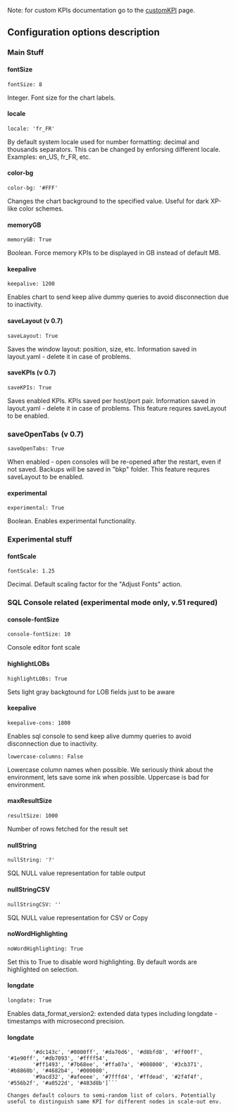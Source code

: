 Note: for custom KPIs documentation go to the [customKPI](customKPI) page.

## Configuration options description

### Main Stuff

#### fontSize
`fontSize: 8`

Integer. Font size for the chart labels.

#### locale
`locale: 'fr_FR'`

By default system locale used for number formatting: decimal and thousands separators. This can be changed by enforsing different locale. Examples: en_US, fr_FR, etc.

#### color-bg
`color-bg: '#FFF'`

Changes the chart background to the specified value. Useful for dark XP-like color schemes.

#### memoryGB
`memoryGB: True`

Boolean. Force memory KPIs to be displayed in GB instead of default MB.

#### keepalive
`keepalive: 1200`

Enables chart to send keep alive dummy queries to avoid disconnection due to inactivity.

#### saveLayout (v 0.7)
`saveLayout: True`

Saves the window layout: position, size, etc. Information saved in layout.yaml - delete it in case of problems.

#### saveKPIs (v 0.7)
`saveKPIs: True`

Saves enabled KPIs. KPIs saved per host/port pair. Information saved in layout.yaml - delete it in case of problems.
This feature requres saveLayout to be enabled.

### saveOpenTabs (v 0.7)
`saveOpenTabs: True`

When enabled - open consoles will be re-opened after the restart, even if not saved. Backups will be saved in "bkp" folder.
This feature requres saveLayout to be enabled.

#### experimental
`experimental: True`

Boolean. Enables experimental functionality.

### Experimental stuff
#### fontScale
`fontScale: 1.25`

Decimal. Default scaling factor for the "Adjust Fonts" action.

### SQL Console related (experimental mode only, v.51 requred)
#### console-fontSize
`console-fontSize: 10`

Console editor font scale

#### highlightLOBs
`highlightLOBs: True`

Sets light gray backgtound for LOB fields just to be aware

#### keepalive
`keepalive-cons: 1800`

Enables sql console to send keep alive dummy queries to avoid disconnection due to inactivity.

`lowercase-columns: False`

Lowercase column names when possible. We seriously think about the environment, lets save some ink when possible. Uppercase is bad for environment.

#### maxResultSize
`resultSize: 1000`

Number of rows fetched for the result set

#### nullString
`nullString: '?'`

SQL NULL value representation for table output

#### nullStringCSV
`nullStringCSV: ''`

SQL NULL value representation for CSV or Copy

#### noWordHighlighting
`noWordHighlighting: True`

Set this to True to disable word highlighting. By default words are highlighted on selection.

#### longdate
`longdate: True`

Enables data_format_version2: extended data types including longdate - timestamps with microsecond precision.

#### longdate
```raduga: ['#20b2aa', '#32cd32', '#7f007f', '#ff0000', '#ff8c00', '#7fff00', '#00fa9a', '#8a2be2', 
        '#dc143c', '#0000ff', '#da70d6', '#d8bfd8', '#ff00ff', '#1e90ff', '#db7093', '#ffff54', 
        '#ff1493', '#7b68ee', '#ffa07a', '#008000', '#3cb371', '#b8860b', '#4682b4', '#000080', 
        '#9acd32', '#afeeee', '#7fffd4', '#ffdead', '#2f4f4f', '#556b2f', '#a0522d', '#483d8b']```
        
Changes default colours to semi-random list of colors. Potentially useful to distinguish same KPI for different nodes in scale-out env.
